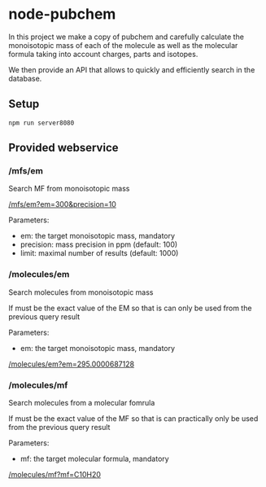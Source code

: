 # node-pubchem

In this project we make a copy of pubchem and carefully calculate the monoisotopic mass of each of the molecule as well as the molecular formula taking into account charges, parts and isotopes.

We then provide an API that allows to quickly and efficiently search in the database.

## Setup

`npm run server8080`

## Provided webservice

### /mfs/em

Search MF from monoisotopic mass

[/mfs/em?em=300&precision=10](/mfs/em?em=300&precision=10)

Parameters:

- em: the target monoisotopic mass, mandatory
- precision: mass precision in ppm (default: 100)
- limit: maximal number of results (default: 1000)

### /molecules/em

Search molecules from monoisotopic mass

If must be the exact value of the EM so that is can only be used from the previous query result

Parameters:

- em: the target monoisotopic mass, mandatory

[/molecules/em?em=295.0000687128](molecules/em?em=295.0000687128)

### /molecules/mf

Search molecules from a molecular fomrula

If must be the exact value of the MF so that is can practically only be used from the previous query result

Parameters:

- mf: the target molecular formula, mandatory

[/molecules/mf?mf=C10H20](/molecules/mf?mf=C10H20)
